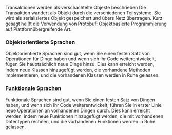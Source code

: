 Transaktionen werden als verschachtelte Objekte beschrieben
Die Transaktion wandert als Objekt durch die verschiedenen Teilsysteme.
Sie wird als serialisiertes Objekt gespeichert und übers Netz übertragen.
Kurz gesagt heißt die Verwendung von Protobuf:
Objektbasierte Programmierung auf Plattformübergreifende Art. 

### Objektorientierte Sprachen
Objektorientierte Sprachen sind gut, wenn Sie einen festen Satz von Operationen für Dinge haben und wenn sich Ihr Code weiterentwickelt, fügen Sie hauptsächlich neue Dinge hinzu. Dies kann erreicht werden, indem neue Klassen hinzugefügt werden, die vorhandene Methoden implementieren, und die vorhandenen Klassen werden in Ruhe gelassen.

### Funktionale Sprachen
Funktionale Sprachen sind gut, wenn Sie einen festen Satz von Dingen haben, und wenn sich Ihr Code weiterentwickelt, führen Sie in erster Linie neue Operationen an vorhandenen Dingen durch. Dies kann erreicht werden, indem neue Funktionen hinzugefügt werden, die mit vorhandenen Datentypen rechnen, und die vorhandenen Funktionen werden in Ruhe gelassen.

